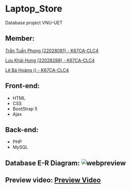 # Laptop_Store
Database project VNU-UET
## Member:
  [Trần Tuấn Phong (22028081) - K67CA-CLC4](https://github.com/Hancovirus)
  
  [Lưu Khải Hưng (22028288) - K67CA-CLC4](https://github.com/luukhaihung22028288)
  
  [Lê Bá Hoàng () - K67CA-CLC4]()
  
## Front-end:
  - HTML
  - CSS
  - BootStrap 5
  - Ajax

## Back-end:
  - PHP
  - MySQL
## Database E-R Diagram: ![webpreview](https://github.com/Hancovirus/Laptop_Store/assets/125468313/24543177-9a81-4248-afd8-821d72ee5d70)

## Preview video: [Preview Video](https://youtu.be/cEfIvdqSU0A)
